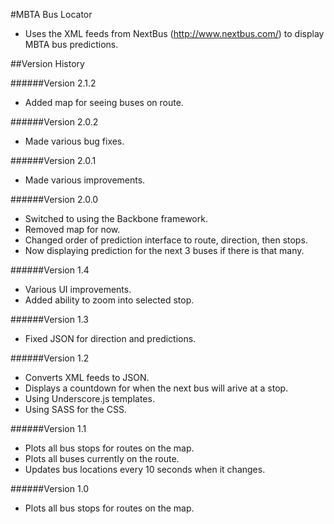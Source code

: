 #MBTA Bus Locator
 - Uses the XML feeds from NextBus (http://www.nextbus.com/) to display MBTA bus predictions.  

##Version History

######Version 2.1.2
- Added map for seeing buses on route.

######Version 2.0.2
- Made various bug fixes.

######Version 2.0.1
- Made various improvements.

######Version 2.0.0
- Switched to using the Backbone framework.
- Removed map for now.
- Changed order of prediction interface to route, direction, then stops.
- Now displaying prediction for the next 3 buses if there is that many.

######Version 1.4
- Various UI improvements.
- Added ability to zoom into selected stop.

######Version 1.3
- Fixed JSON for direction and predictions.

######Version 1.2
- Converts XML feeds to JSON.
- Displays a countdown for when the next bus will arive at a stop.
- Using Underscore.js templates.
- Using SASS for the CSS.

######Version 1.1
- Plots all bus stops for routes on the map.
- Plots all buses currently on the route.
- Updates bus locations every 10 seconds when it changes.

######Version 1.0
- Plots all bus stops for routes on the map. 